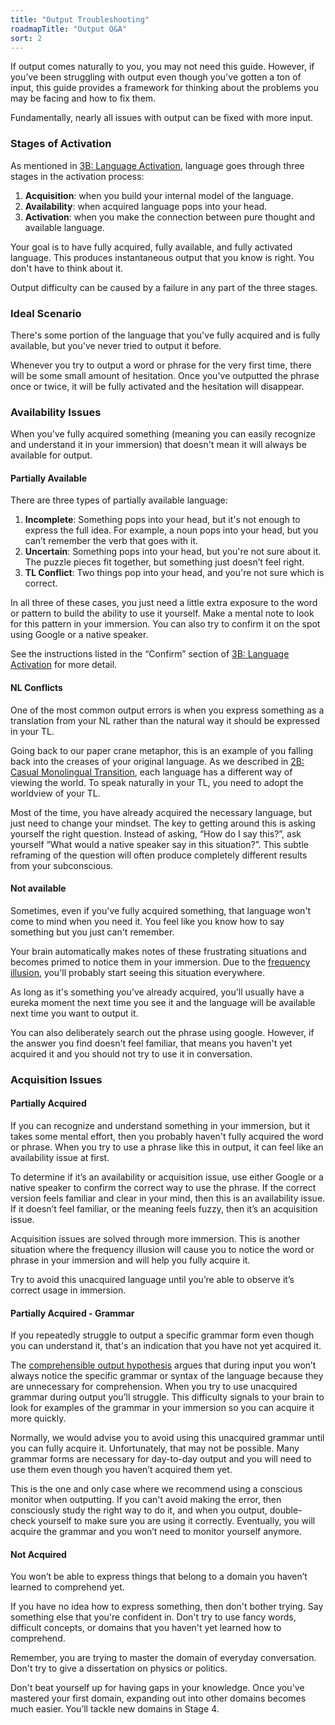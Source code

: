```yaml
---
title: "Output Troubleshooting"
roadmapTitle: "Output Q&A"
sort: 2
---
```


If output comes naturally to you, you may not need this guide. However, if you’ve been struggling with output even though you've gotten a ton of input, this guide provides a framework for thinking about the problems you may be facing and how to fix them.

Fundamentally, nearly all issues with output can be fixed with more input.

### Stages of Activation
As mentioned in [3B: Language Activation][stage-3b-language-activation], language goes through three stages in the activation process:
1. **Acquisition**: when you build your internal model of the language.
1. **Availability**: when acquired language pops into your head.
1. **Activation**: when you make the connection between pure thought and available language.

Your goal is to have fully acquired, fully available, and fully activated language. This produces instantaneous output that you know is right. You don't have to think about it.

Output difficulty can be caused by a failure in any part of the three stages.

### Ideal Scenario
There's some portion of the language that you've fully acquired and is fully available, but you've never tried to output it before.

Whenever you try to output a word or phrase for the very first time, there will be some small amount of hesitation. Once you've outputted the phrase once or twice, it will be fully activated and the hesitation will disappear.

### Availability Issues
When you've fully acquired something (meaning you can easily recognize and understand it in your immersion) that doesn't mean it will always be available for output.

#### Partially Available
There are three types of partially available language:
1. **Incomplete**: Something pops into your head, but it's not enough to express the full idea. For example, a noun pops into your head, but you can’t remember the verb that goes with it.
1. **Uncertain**: Something pops into your head, but you're not sure about it. The puzzle pieces fit together, but something just doesn’t feel right.
1. **TL Conflict**: Two things pop into your head, and you're not sure which is correct.

In all three of these cases, you just need a little extra exposure to the word or pattern to build the ability to use it yourself. Make a mental note to look for this pattern in your immersion. You can also try to confirm it on the spot using Google or a native speaker.

See the instructions listed in the “Confirm” section of [3B: Language Activation][stage-3b-language-activation] for more detail.

#### NL Conflicts
One of the most common output errors is when you express something as a translation from your NL rather than the natural way it should be expressed in your TL.

Going back to our paper crane metaphor, this is an example of you falling back into the creases of your original language. As we described in [2B: Casual Monolingual Transition][stage-2b-casual-monolingual-transition], each language has a different way of viewing the world. To speak naturally in your TL, you need to adopt the worldview of your TL.

Most of the time, you have already acquired the necessary language, but just need to change your mindset. The key to getting around this is asking yourself the right question. Instead of asking, “How do I say this?”, ask yourself “What would a native speaker say in this situation?”. This subtle reframing of the question will often produce completely different results from your subconscious.

#### Not available
Sometimes, even if you've fully acquired something, that language won't come to mind when you need it. You feel like you know how to say something but you just can't remember.

Your brain automatically makes notes of these frustrating situations and becomes primed to notice them in your immersion. Due to the [frequency illusion][frequency-illusion], you'll probably start seeing this situation everywhere.

As long as it's something you've already acquired, you'll usually have a eureka moment the next time you see it and the language will be available next time you want to output it.

You can also deliberately search out the phrase using google. However, if the answer you find doesn't feel familiar, that means you haven't yet acquired it and you should not try to use it in conversation.


### Acquisition Issues
#### Partially Acquired
If you can recognize and understand something in your immersion, but it takes some mental effort, then you probably haven't fully acquired the word or phrase. When you try to use a phrase like this in output, it can feel like an availability issue at first.

To determine if it’s an availability or acquisition issue, use either Google or a native speaker to confirm the correct way to use the phrase. If the correct version feels familiar and clear in your mind, then this is an availability issue. If it doesn’t feel familiar, or the meaning feels fuzzy, then it’s an acquisition issue.

Acquisition issues are solved through more immersion. This is another situation where the frequency illusion will cause you to notice the word or phrase in your immersion and will help you fully acquire it.

Try to avoid this unacquired language until you’re able to observe it’s correct usage in immersion.

#### Partially Acquired - Grammar
If you repeatedly struggle to output a specific grammar form even though you can understand it, that's an indication that you have not yet acquired it.

The [comprehensible output hypothesis][output-hypothesis] argues that during input you won’t always notice the specific grammar or syntax of the language because they are unnecessary for comprehension. When you try to use unacquired grammar during output you’ll struggle. This difficulty signals to your brain to look for examples of the grammar in your immersion so you can acquire it more quickly.

Normally, we would advise you to avoid using this unacquired grammar until you can fully acquire it. Unfortunately, that may not be possible. Many grammar forms are necessary for day-to-day output and you will need to use them even though you haven’t acquired them yet.

This is the one and only case where we recommend using a conscious monitor when outputting. If you can't avoid making the error, then consciously study the right way to do it, and when you output, double-check yourself to make sure you are using it correctly. Eventually, you will acquire the grammar and you won’t need to monitor yourself anymore.

#### Not Acquired
You won’t be able to express things that belong to a domain you haven’t learned to comprehend yet.

If you have no idea how to express something, then don't bother trying. Say something else that you're confident in. Don't try to use fancy words, difficult concepts, or domains that you haven't yet learned how to comprehend.

Remember, you are trying to master the domain of everyday conversation. Don't try to give a dissertation on physics or politics.

Don't beat yourself up for having gaps in your knowledge. Once you've mastered your first domain, expanding out into other domains becomes much easier. You’ll tackle new domains in Stage 4.

[stage-2b-casual-monolingual-transition]: /roadmap/stage-2/b/casual-monolingual-transition
[stage-3b-language-activation]: /roadmap/stage-3/b/language-activation
[frequency-illusion]: /roadmap/stage-0/c/active-study#Priming
[output-hypothesis]: https://en.wikipedia.org/wiki/Comprehensible_output
